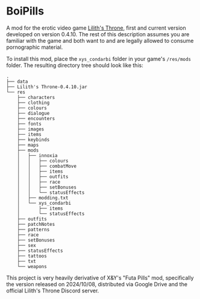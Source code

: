 # BoiPills
A mod for the erotic video game [Lilith's Throne](https://github.com/Innoxia/liliths-throne-public), first and current version developed on version 0.4.10. The rest of this description assumes you are familiar with the game and both want to and are legally allowed to consume pornographic material.

To install this mod, place the `xys_condarbi` folder in your game's `/res/mods` folder. The resulting directory tree should look like this:
```
.
├── data
├── Lilith's Throne-0.4.10.jar
└── res
    ├── characters
    ├── clothing
    ├── colours
    ├── dialogue
    ├── encounters
    ├── fonts
    ├── images
    ├── items
    ├── keybinds
    ├── maps
    ├── mods
    │   ├── innoxia
    │   │   ├── colours
    │   │   ├── combatMove
    │   │   ├── items
    │   │   ├── outfits
    │   │   ├── race
    │   │   ├── setBonuses
    │   │   └── statusEffects
    │   ├── modding.txt
    │   └── xys_condarbi
    │       ├── items
    │       └── statusEffects
    ├── outfits
    ├── patchNotes
    ├── patterns
    ├── race
    ├── setBonuses
    ├── sex
    ├── statusEffects
    ├── tattoos
    ├── txt
    └── weapons
```




This project is very heavily derivative of X&Y's "Futa Pills" mod, specifically the version released on 2024/10/08, distributed via Google Drive and the official Lilith's Throne Discord server.
